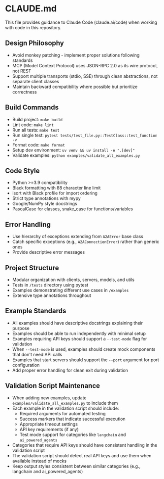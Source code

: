 # CLAUDE.md

This file provides guidance to Claude Code (claude.ai/code) when working with code in this repository.

## Design Philosophy
- Avoid monkey patching - implement proper solutions following standards
- MCP (Model Context Protocol) uses JSON-RPC 2.0 as its wire protocol, not REST
- Support multiple transports (stdio, SSE) through clean abstractions, not separate client classes
- Maintain backward compatibility where possible but prioritize correctness

## Build Commands
- Build project: `make build`
- Lint code: `make lint`
- Run all tests: `make test`
- Run single test: `pytest tests/test_file.py::TestClass::test_function -v`
- Format code: `make format`
- Setup dev environment: `uv venv && uv install -e ".[dev]"`
- Validate examples: `python examples/validate_all_examples.py`

## Code Style
- Python >=3.9 compatibility
- Black formatting with 88 character line limit
- isort with Black profile for import ordering
- Strict type annotations with mypy
- Google/NumPy style docstrings
- PascalCase for classes, snake_case for functions/variables

## Error Handling
- Use hierarchy of exceptions extending from `A2AError` base class
- Catch specific exceptions (e.g., `A2AConnectionError`) rather than generic ones
- Provide descriptive error messages

## Project Structure
- Modular organization with clients, servers, models, and utils
- Tests in `/tests` directory using pytest
- Examples demonstrating different use cases in `/examples`
- Extensive type annotations throughout

## Example Standards
- All examples should have descriptive docstrings explaining their purpose
- Examples should be able to run independently with minimal setup
- Examples requiring API keys should support a `--test-mode` flag for validation
- When `--test-mode` is used, examples should create mock components that don't need API calls
- Examples that start servers should support the `--port` argument for port configuration
- Add proper error handling for clean exit during validation

## Validation Script Maintenance
- When adding new examples, update `examples/validate_all_examples.py` to include them
- Each example in the validation script should include:
  - Required arguments for automated testing
  - Success markers that indicate successful execution
  - Appropriate timeout settings
  - API key requirements (if any)
  - Test mode support for categories like `langchain` and `ai_powered_agents`
- Categories that require API keys should have consistent handling in the validation script
- The validation script should detect real API keys and use them when available instead of mocks
- Keep output styles consistent between similar categories (e.g., langchain and ai_powered_agents)